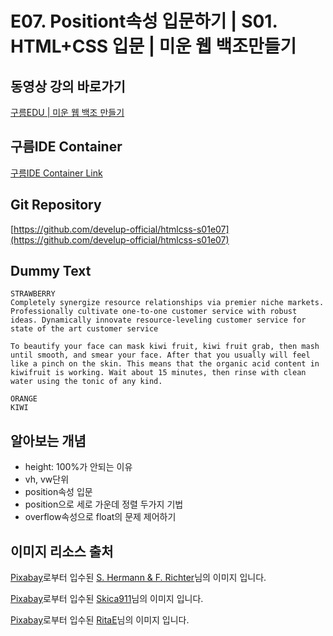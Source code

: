 #  E07. Positiont속성 입문하기 | S01. HTML+CSS 입문 | 미운 웹 백조만들기

## 동영상 강의 바로가기
[구름EDU | 미운 웹 백조 만들기](https://edu.goorm.io/learn/lecture/16783/%EB%AF%B8%EC%9A%B4-%EC%9B%B9-%EB%B0%B1%EC%A1%B0-%EB%A7%8C%EB%93%A4%EA%B8%B0-html-css)

## 구름IDE Container
[구름IDE Container Link](https://goor.me/E5efv)

## Git Repository
[https://github.com/develup-official/htmlcss-s01e07](https://github.com/develup-official/htmlcss-s01e07)

## Dummy Text
```
STRAWBERRY
Completely synergize resource relationships via premier niche markets. Professionally cultivate one-to-one customer service with robust ideas. Dynamically innovate resource-leveling customer service for state of the art customer service

To beautify your face can mask kiwi fruit, kiwi fruit grab, then mash until smooth, and smear your face. After that you usually will feel like a pinch on the skin. This means that the organic acid content in kiwifruit is working. Wait about 15 minutes, then rinse with clean water using the tonic of any kind.

ORANGE
KIWI

```

## 알아보는 개념
- height: 100%가 안되는 이유
- vh, vw단위
- position속성 입문
- position으로 세로 가운데 정렬 두가지 기법
- overflow속성으로 float의 문제 제어하기


## 이미지 리소스 출처
<a href="https://pixabay.com/ko/?utm_source=link-attribution&amp;utm_medium=referral&amp;utm_campaign=image&amp;utm_content=1995056">Pixabay</a>로부터 입수된 <a href="https://pixabay.com/ko/users/pixel2013-2364555/?utm_source=link-attribution&amp;utm_medium=referral&amp;utm_campaign=image&amp;utm_content=1995056">S. Hermann &amp; F. Richter</a>님의 이미지 입니다.


<a href="https://pixabay.com/ko/?utm_source=link-attribution&amp;utm_medium=referral&amp;utm_campaign=image&amp;utm_content=3972417">Pixabay</a>로부터 입수된 <a href="https://pixabay.com/ko/users/Skica911-11445571/?utm_source=link-attribution&amp;utm_medium=referral&amp;utm_campaign=image&amp;utm_content=3972417">Skica911</a>님의 이미지 입니다.

<a href="https://pixabay.com/ko/?utm_source=link-attribution&amp;utm_medium=referral&amp;utm_campaign=image&amp;utm_content=3123506">Pixabay</a>로부터 입수된 <a href="https://pixabay.com/ko/users/RitaE-19628/?utm_source=link-attribution&amp;utm_medium=referral&amp;utm_campaign=image&amp;utm_content=3123506">RitaE</a>님의 이미지 입니다.



